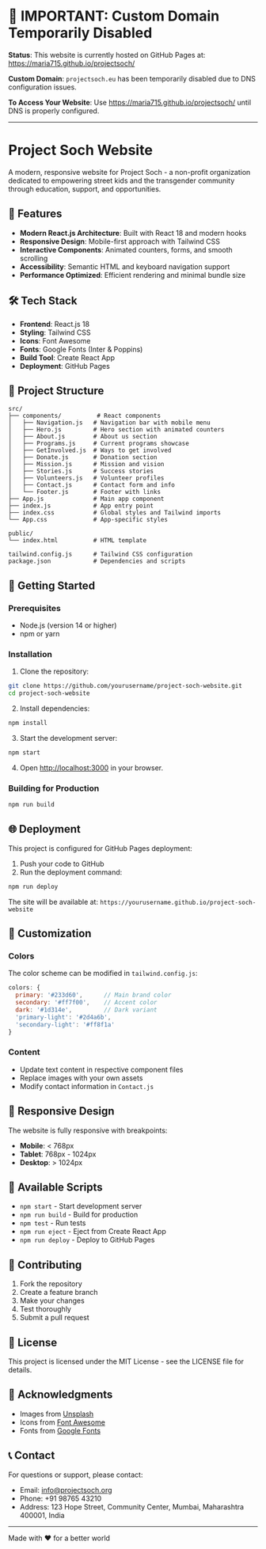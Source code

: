 # 🚨 IMPORTANT: Custom Domain Temporarily Disabled

**Status**: This website is currently hosted on GitHub Pages at: https://maria715.github.io/projectsoch/

**Custom Domain**: `projectsoch.eu` has been temporarily disabled due to DNS configuration issues.

**To Access Your Website**: Use https://maria715.github.io/projectsoch/ until DNS is properly configured.

---

# Project Soch Website

A modern, responsive website for Project Soch - a non-profit organization dedicated to empowering street kids and the transgender community through education, support, and opportunities.

## 🚀 Features

- **Modern React.js Architecture**: Built with React 18 and modern hooks
- **Responsive Design**: Mobile-first approach with Tailwind CSS
- **Interactive Components**: Animated counters, forms, and smooth scrolling
- **Accessibility**: Semantic HTML and keyboard navigation support
- **Performance Optimized**: Efficient rendering and minimal bundle size

## 🛠️ Tech Stack

- **Frontend**: React.js 18
- **Styling**: Tailwind CSS
- **Icons**: Font Awesome
- **Fonts**: Google Fonts (Inter & Poppins)
- **Build Tool**: Create React App
- **Deployment**: GitHub Pages

## 📁 Project Structure

```
src/
├── components/          # React components
│   ├── Navigation.js   # Navigation bar with mobile menu
│   ├── Hero.js         # Hero section with animated counters
│   ├── About.js        # About us section
│   ├── Programs.js     # Current programs showcase
│   ├── GetInvolved.js  # Ways to get involved
│   ├── Donate.js       # Donation section
│   ├── Mission.js      # Mission and vision
│   ├── Stories.js      # Success stories
│   ├── Volunteers.js   # Volunteer profiles
│   ├── Contact.js      # Contact form and info
│   └── Footer.js       # Footer with links
├── App.js              # Main app component
├── index.js            # App entry point
├── index.css           # Global styles and Tailwind imports
└── App.css             # App-specific styles

public/
└── index.html          # HTML template

tailwind.config.js      # Tailwind CSS configuration
package.json            # Dependencies and scripts
```

## 🚀 Getting Started

### Prerequisites

- Node.js (version 14 or higher)
- npm or yarn

### Installation

1. Clone the repository:
```bash
git clone https://github.com/yourusername/project-soch-website.git
cd project-soch-website
```

2. Install dependencies:
```bash
npm install
```

3. Start the development server:
```bash
npm start
```

4. Open [http://localhost:3000](http://localhost:3000) in your browser.

### Building for Production

```bash
npm run build
```

## 🌐 Deployment

This project is configured for GitHub Pages deployment:

1. Push your code to GitHub
2. Run the deployment command:
```bash
npm run deploy
```

The site will be available at: `https://yourusername.github.io/project-soch-website`

## 🎨 Customization

### Colors
The color scheme can be modified in `tailwind.config.js`:
```javascript
colors: {
  primary: '#233d60',      // Main brand color
  secondary: '#ff7f00',    // Accent color
  dark: '#1d314e',         // Dark variant
  'primary-light': '#2d4a6b',
  'secondary-light': '#ff8f1a'
}
```

### Content
- Update text content in respective component files
- Replace images with your own assets
- Modify contact information in `Contact.js`

## 📱 Responsive Design

The website is fully responsive with breakpoints:
- **Mobile**: < 768px
- **Tablet**: 768px - 1024px
- **Desktop**: > 1024px

## 🔧 Available Scripts

- `npm start` - Start development server
- `npm run build` - Build for production
- `npm test` - Run tests
- `npm run eject` - Eject from Create React App
- `npm run deploy` - Deploy to GitHub Pages

## 🤝 Contributing

1. Fork the repository
2. Create a feature branch
3. Make your changes
4. Test thoroughly
5. Submit a pull request

## 📄 License

This project is licensed under the MIT License - see the LICENSE file for details.

## 🙏 Acknowledgments

- Images from [Unsplash](https://unsplash.com)
- Icons from [Font Awesome](https://fontawesome.com)
- Fonts from [Google Fonts](https://fonts.google.com)

## 📞 Contact

For questions or support, please contact:
- Email: info@projectsoch.org
- Phone: +91 98765 43210
- Address: 123 Hope Street, Community Center, Mumbai, Maharashtra 400001, India

---

Made with ❤️ for a better world
